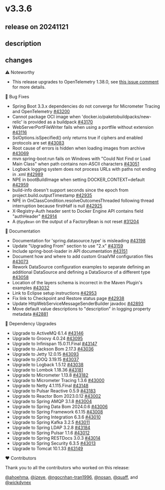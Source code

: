 # v3.3.6

## release on 20241121
## description
## changes
:warning: Noteworthy

* This release upgrades to OpenTelemetry 1.38.0, see <a href="https://github.com/spring-projects/spring-boot/issues/43200#issuecomment-2486198324" data-hovercard-type="issue" data-hovercard-url="/spring-projects/spring-boot/issues/43200/hovercard">this issue comment</a> for more details.

🐞 Bug Fixes

* Spring Boot 3.3.x dependencies do not converge for Micrometer Tracing and OpenTelemetry <a href="https://github.com/spring-projects/spring-boot/issues/43200" data-hovercard-type="issue" data-hovercard-url="/spring-projects/spring-boot/issues/43200/hovercard">#43200</a>
* Cannot package OCI image when 'docker.io/paketobuildpacks/new-relic' is provided as a buildpack <a href="https://github.com/spring-projects/spring-boot/issues/43170" data-hovercard-type="issue" data-hovercard-url="/spring-projects/spring-boot/issues/43170/hovercard">#43170</a>
* WebServerPortFileWriter fails when using a portfile without extension <a href="https://github.com/spring-projects/spring-boot/issues/43116" data-hovercard-type="issue" data-hovercard-url="/spring-projects/spring-boot/issues/43116/hovercard">#43116</a>
* SslOptions.isSpecified() only returns true if ciphers and enabled protocols are set <a href="https://github.com/spring-projects/spring-boot/issues/43083" data-hovercard-type="issue" data-hovercard-url="/spring-projects/spring-boot/issues/43083/hovercard">#43083</a>
* Root cause of errors is hidden when loading images from archive <a href="https://github.com/spring-projects/spring-boot/issues/43069" data-hovercard-type="issue" data-hovercard-url="/spring-projects/spring-boot/issues/43069/hovercard">#43069</a>
* mvn spring-boot:run fails on Windows with "Could Not Find or Load Main Class" when path contains non-ASCII characters <a href="https://github.com/spring-projects/spring-boot/issues/43051" data-hovercard-type="issue" data-hovercard-url="/spring-projects/spring-boot/issues/43051/hovercard">#43051</a>
* Logback logging system does not process URLs with paths not ending in .xml <a href="https://github.com/spring-projects/spring-boot/issues/42989" data-hovercard-type="issue" data-hovercard-url="/spring-projects/spring-boot/issues/42989/hovercard">#42989</a>
* NPE in bootBuildImage when setting DOCKER_CONTEXT=default <a href="https://github.com/spring-projects/spring-boot/issues/42959" data-hovercard-type="issue" data-hovercard-url="/spring-projects/spring-boot/issues/42959/hovercard">#42959</a>
* build-info doesn't support seconds since the epoch from project.build.outputTimestamp <a href="https://github.com/spring-projects/spring-boot/issues/42935" data-hovercard-type="issue" data-hovercard-url="/spring-projects/spring-boot/issues/42935/hovercard">#42935</a>
* NPE in OnClassCondition.resolveOutcomesThreaded following thread interruption because firstHalf is null <a href="https://github.com/spring-projects/spring-boot/issues/42925" data-hovercard-type="issue" data-hovercard-url="/spring-projects/spring-boot/issues/42925/hovercard">#42925</a>
* X-Registry-Auth header sent to Docker Engine API contains field "authHeader" <a href="https://github.com/spring-projects/spring-boot/issues/42914" data-hovercard-type="issue" data-hovercard-url="/spring-projects/spring-boot/issues/42914/hovercard">#42914</a>
* A <code>@SpyBean</code> on the output of a FactoryBean is not reset <a href="https://github.com/spring-projects/spring-boot/issues/31204" data-hovercard-type="issue" data-hovercard-url="/spring-projects/spring-boot/issues/31204/hovercard">#31204</a>

📔 Documentation

* Documentation for 'spring.datasource.type' is misleading <a href="https://github.com/spring-projects/spring-boot/issues/43198" data-hovercard-type="issue" data-hovercard-url="/spring-projects/spring-boot/issues/43198/hovercard">#43198</a>
* Update "Upgrading From" section to use "2.x" <a href="https://github.com/spring-projects/spring-boot/issues/43159" data-hovercard-type="issue" data-hovercard-url="/spring-projects/spring-boot/issues/43159/hovercard">#43159</a>
* Include spring-boot-loader in API documentation <a href="https://github.com/spring-projects/spring-boot/issues/43151" data-hovercard-type="issue" data-hovercard-url="/spring-projects/spring-boot/issues/43151/hovercard">#43151</a>
* Document how and where to add custom GraalVM configuration files <a href="https://github.com/spring-projects/spring-boot/issues/43073" data-hovercard-type="issue" data-hovercard-url="/spring-projects/spring-boot/issues/43073/hovercard">#43073</a>
* Rework DataSource configuration examples to separate defining an additional DataSource and defining a DataSource of a different type <a href="https://github.com/spring-projects/spring-boot/issues/43058" data-hovercard-type="issue" data-hovercard-url="/spring-projects/spring-boot/issues/43058/hovercard">#43058</a>
* Location of the layers schema is incorrect in the Maven Plugin's examples <a href="https://github.com/spring-projects/spring-boot/issues/43032" data-hovercard-type="issue" data-hovercard-url="/spring-projects/spring-boot/issues/43032/hovercard">#43032</a>
* Link to Eclipse setup instructions <a href="https://github.com/spring-projects/spring-boot/issues/42953" data-hovercard-type="issue" data-hovercard-url="/spring-projects/spring-boot/issues/42953/hovercard">#42953</a>
* Fix link to Checkpoint and Restore status page <a href="https://github.com/spring-projects/spring-boot/issues/42938" data-hovercard-type="issue" data-hovercard-url="/spring-projects/spring-boot/issues/42938/hovercard">#42938</a>
* Update HttpWebServiceMessageSenderBuilder javadoc <a href="https://github.com/spring-projects/spring-boot/issues/42893" data-hovercard-type="issue" data-hovercard-url="/spring-projects/spring-boot/issues/42893/hovercard">#42893</a>
* Move default value descriptions to "description" in logging property metadata <a href="https://github.com/spring-projects/spring-boot/issues/42881" data-hovercard-type="issue" data-hovercard-url="/spring-projects/spring-boot/issues/42881/hovercard">#42881</a>

🔨 Dependency Upgrades

* Upgrade to ActiveMQ 6.1.4 <a href="https://github.com/spring-projects/spring-boot/issues/43146" data-hovercard-type="issue" data-hovercard-url="/spring-projects/spring-boot/issues/43146/hovercard">#43146</a>
* Upgrade to Groovy 4.0.24 <a href="https://github.com/spring-projects/spring-boot/issues/43095" data-hovercard-type="issue" data-hovercard-url="/spring-projects/spring-boot/issues/43095/hovercard">#43095</a>
* Upgrade to Infinispan 15.0.11.Final <a href="https://github.com/spring-projects/spring-boot/issues/43147" data-hovercard-type="issue" data-hovercard-url="/spring-projects/spring-boot/issues/43147/hovercard">#43147</a>
* Upgrade to Jackson Bom 2.17.3 <a href="https://github.com/spring-projects/spring-boot/issues/43036" data-hovercard-type="issue" data-hovercard-url="/spring-projects/spring-boot/issues/43036/hovercard">#43036</a>
* Upgrade to Jetty 12.0.15 <a href="https://github.com/spring-projects/spring-boot/issues/43093" data-hovercard-type="issue" data-hovercard-url="/spring-projects/spring-boot/issues/43093/hovercard">#43093</a>
* Upgrade to jOOQ 3.19.15 <a href="https://github.com/spring-projects/spring-boot/issues/43037" data-hovercard-type="issue" data-hovercard-url="/spring-projects/spring-boot/issues/43037/hovercard">#43037</a>
* Upgrade to Logback 1.5.12 <a href="https://github.com/spring-projects/spring-boot/issues/43038" data-hovercard-type="issue" data-hovercard-url="/spring-projects/spring-boot/issues/43038/hovercard">#43038</a>
* Upgrade to Lombok 1.18.36 <a href="https://github.com/spring-projects/spring-boot/issues/43181" data-hovercard-type="issue" data-hovercard-url="/spring-projects/spring-boot/issues/43181/hovercard">#43181</a>
* Upgrade to Micrometer 1.13.8 <a href="https://github.com/spring-projects/spring-boot/issues/43182" data-hovercard-type="issue" data-hovercard-url="/spring-projects/spring-boot/issues/43182/hovercard">#43182</a>
* Upgrade to Micrometer Tracing 1.3.6 <a href="https://github.com/spring-projects/spring-boot/issues/43000" data-hovercard-type="issue" data-hovercard-url="/spring-projects/spring-boot/issues/43000/hovercard">#43000</a>
* Upgrade to Netty 4.1.115.Final <a href="https://github.com/spring-projects/spring-boot/issues/43148" data-hovercard-type="issue" data-hovercard-url="/spring-projects/spring-boot/issues/43148/hovercard">#43148</a>
* Upgrade to Pulsar Reactive 0.5.9 <a href="https://github.com/spring-projects/spring-boot/issues/43183" data-hovercard-type="issue" data-hovercard-url="/spring-projects/spring-boot/issues/43183/hovercard">#43183</a>
* Upgrade to Reactor Bom 2023.0.12 <a href="https://github.com/spring-projects/spring-boot/issues/43002" data-hovercard-type="issue" data-hovercard-url="/spring-projects/spring-boot/issues/43002/hovercard">#43002</a>
* Upgrade to Spring AMQP 3.1.8 <a href="https://github.com/spring-projects/spring-boot/issues/43004" data-hovercard-type="issue" data-hovercard-url="/spring-projects/spring-boot/issues/43004/hovercard">#43004</a>
* Upgrade to Spring Data Bom 2024.0.6 <a href="https://github.com/spring-projects/spring-boot/issues/43006" data-hovercard-type="issue" data-hovercard-url="/spring-projects/spring-boot/issues/43006/hovercard">#43006</a>
* Upgrade to Spring Framework 6.1.15 <a href="https://github.com/spring-projects/spring-boot/issues/43008" data-hovercard-type="issue" data-hovercard-url="/spring-projects/spring-boot/issues/43008/hovercard">#43008</a>
* Upgrade to Spring Integration 6.3.6 <a href="https://github.com/spring-projects/spring-boot/issues/43010" data-hovercard-type="issue" data-hovercard-url="/spring-projects/spring-boot/issues/43010/hovercard">#43010</a>
* Upgrade to Spring Kafka 3.2.5 <a href="https://github.com/spring-projects/spring-boot/issues/43011" data-hovercard-type="issue" data-hovercard-url="/spring-projects/spring-boot/issues/43011/hovercard">#43011</a>
* Upgrade to Spring LDAP 3.2.8 <a href="https://github.com/spring-projects/spring-boot/issues/43184" data-hovercard-type="issue" data-hovercard-url="/spring-projects/spring-boot/issues/43184/hovercard">#43184</a>
* Upgrade to Spring Pulsar 1.1.6 <a href="https://github.com/spring-projects/spring-boot/issues/43012" data-hovercard-type="issue" data-hovercard-url="/spring-projects/spring-boot/issues/43012/hovercard">#43012</a>
* Upgrade to Spring RESTDocs 3.0.3 <a href="https://github.com/spring-projects/spring-boot/issues/43014" data-hovercard-type="issue" data-hovercard-url="/spring-projects/spring-boot/issues/43014/hovercard">#43014</a>
* Upgrade to Spring Security 6.3.5 <a href="https://github.com/spring-projects/spring-boot/issues/43013" data-hovercard-type="issue" data-hovercard-url="/spring-projects/spring-boot/issues/43013/hovercard">#43013</a>
* Upgrade to Tomcat 10.1.33 <a href="https://github.com/spring-projects/spring-boot/issues/43149" data-hovercard-type="issue" data-hovercard-url="/spring-projects/spring-boot/issues/43149/hovercard">#43149</a>

❤️ Contributors

Thank you to all the contributors who worked on this release:

<a class="user-mention notranslate" data-hovercard-type="user" data-hovercard-url="/users/ahoehma/hovercard" data-octo-click="hovercard-link-click" data-octo-dimensions="link_type:self" href="https://github.com/ahoehma">@ahoehma</a>, <a class="user-mention notranslate" data-hovercard-type="user" data-hovercard-url="/users/izeye/hovercard" data-octo-click="hovercard-link-click" data-octo-dimensions="link_type:self" href="https://github.com/izeye">@izeye</a>, <a class="user-mention notranslate" data-hovercard-type="user" data-hovercard-url="/users/ngocnhan-tran1996/hovercard" data-octo-click="hovercard-link-click" data-octo-dimensions="link_type:self" href="https://github.com/ngocnhan-tran1996">@ngocnhan-tran1996</a>, <a class="user-mention notranslate" data-hovercard-type="user" data-hovercard-url="/users/nosan/hovercard" data-octo-click="hovercard-link-click" data-octo-dimensions="link_type:self" href="https://github.com/nosan">@nosan</a>, <a class="user-mention notranslate" data-hovercard-type="user" data-hovercard-url="/users/quaff/hovercard" data-octo-click="hovercard-link-click" data-octo-dimensions="link_type:self" href="https://github.com/quaff">@quaff</a>, and <a class="user-mention notranslate" data-hovercard-type="user" data-hovercard-url="/users/wickdynex/hovercard" data-octo-click="hovercard-link-click" data-octo-dimensions="link_type:self" href="https://github.com/wickdynex">@wickdynex</a>

